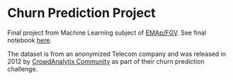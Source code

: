 # Churn Prediction Project

Final project from Machine Learning subject of [EMAp/FGV](https://emap.fgv.br/). See final notebook [here](https://reneroliveira.github.io/Churn_Prediction_Project).

The dataset is from an anonymized Telecom company and was released in 2012 by [CrowdAnalytix Community](https://www.crowdanalytix.com/contests/why-customer-churn/) as part of their churn prediction challenge. 
